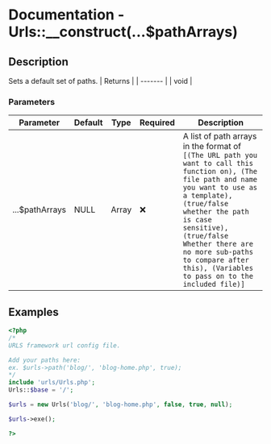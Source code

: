 # Documentation - Urls::\_\_construct(...$pathArrays)
## Description
Sets a default set of paths.
| Returns |
| ------- |
|  void   |

### Parameters
| Parameter      | Default |  Type  |      Required      | Description |
| ---------      | ------- | ------ | ------------------ | ----------- |
| ...$pathArrays | NULL    |  Array | :x:                | A list of path arrays in the format of `[(The URL path you want to call this function on), (The file path and name you want to use as a template), (true/false whether the path is case sensitive), (true/false Whether there are no more sub-paths to compare after this), (Variables to pass on to the included file)]` |
## Examples
```PHP
<?php
/*
URLS framework url config file.

Add your paths here:
ex. $urls->path('blog/', 'blog-home.php', true);
*/
include 'urls/Urls.php';
Urls::$base = '/';

$urls = new Urls('blog/', 'blog-home.php', false, true, null);

$urls->exe();

?>
```
